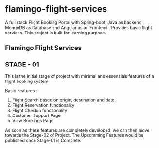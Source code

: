 # flamingo-flight-services
A full stack Flight Booking Portal with Spring-boot, Java as backend , MongoDB as Database and Angular as an Frontend .
Provides basic flight services.
This project is built for learning purpose.

Flamingo Flight Services
------------------
STAGE - 01
------------------

This is the initial stage of project with minimal and essensials features of a flight booking system

Basic Features :
1. Flight Search based on origin, destination and date.
2. Flight Reservation functionality
3. Flight Checkin functionality
4. Customer Support Page
5. View Bookings Page

As soon as these features are completely developed ,we can then move towards the Stage-02 of Project.
The Upcomming Features would be published once Stage-01 is Complete.

